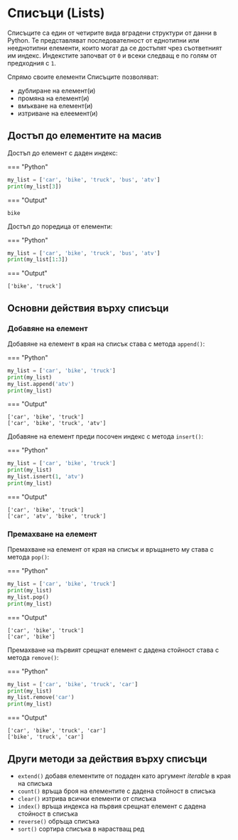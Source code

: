 
  

# Списъци (Lists)

Списъците са един от четирите вида вградени структури от данни в Python. Те представляват последователност от еднотипни или нееднотипни елементи, които могат да се достъпят чрез съответният им индекс. Индекстите започват от `0` и всеки следващ е по голям от предходния с `1`.

Спрямо своите елементи Списъците позволяват:

-  дублиране на елемент(и)
-  промяна на елемент(и)
-  вмъкване на елемент(и)
-  изтриване на елеемент(и)

## Достъп до елементите на масив  

Достъп до елемент с даден индекс:

=== "Python"
  ```python
  my_list = ['car', 'bike', 'truck', 'bus', 'atv']
  print(my_list[3])
  ```
=== "Output"
  ```
  bike
  ```

Достъп до поредица от елементи:

=== "Python"
  ```python
  my_list = ['car', 'bike', 'truck', 'bus', 'atv']
  print(my_list[1:3])
  ```
=== "Output"
  ```
  ['bike', 'truck']
  ``` 

## Основни действия върху списъци

### Добавяне на елемент

Добавяне на елемент в края на списък става с метода `append()`:

=== "Python"
  ```python
  my_list = ['car', 'bike', 'truck']
  print(my_list)
  my_list.append('atv')
  print(my_list)
  ```
=== "Output"
  ```
  ['car', 'bike', 'truck']
  ['car', 'bike', 'truck', 'atv']
  ```

Добавяне на елемент преди посочен индекс с метода `insert()`:

=== "Python"
  ```python
  my_list = ['car', 'bike', 'truck']
  print(my_list)
  my_list.isnert(1, 'atv')
  print(my_list)
  ```
=== "Output"
  ```
  ['car', 'bike', 'truck']
  ['car', 'atv', 'bike', 'truck']
  ``` 

### Премахване на елемент

Премахване на елемент от края на списък и връщането му става с метода `pop()`:

=== "Python"
  ```python
  my_list = ['car', 'bike', 'truck']
  print(my_list)
  my_list.pop()
  print(my_list)
  ```
=== "Output"
  ```
  ['car', 'bike', 'truck']
  ['car', 'bike']
  ``` 

Премахване на първият срещнат елемент с дадена стойност става с метода `remove()`:

=== "Python"
  ```python
  my_list = ['car', 'bike', 'truck', 'car']
  print(my_list)
  my_list.remove('car')
  print(my_list)
  ```
=== "Output"
  ```
  ['car', 'bike', 'truck', 'car']
  ['bike', 'truck', 'car']
  ```

## Други методи за действия върху списъци

 - `extend()` добавя елементите от подаден като аргумент *iterable* в края на списъка
 - `count()` връща броя на елементите с дадена стойност в списъка
 - `clear()` изтрива всички елементи от списъка
 - `index()` връща индекса на първия срещнат елемент с дадена стойност в списъка
 - `reverse()` обръща списъка
 - `sort()` сортира списъка в нарастващ ред
